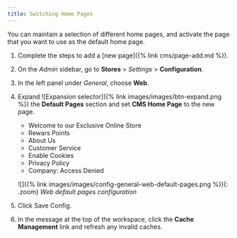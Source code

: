 ```yaml
---
title: Switching Home Pages
---
```


You can maintain a selection of different home pages, and activate the page that you want to use as the default home page.

1. Complete the steps to add a [new page]({% link cms/page-add.md %}).

1. On the _Admin_ sidebar, go to **Stores** > _Settings_ > **Configuration**.

1. In the left panel under _General_, choose **Web**.

1. Expand ![Expansion selector]({% link images/images/btn-expand.png %}) the **Default Pages** section and set **CMS Home Page** to the new page.

   - Welcome to our Exclusive Online Store
   - Rewars Points
   - About Us
   - Customer Service
   - Enable Cookies
   - Privacy Policy
   - Company: Access Denied

   ![]({% link images/images/config-general-web-default-pages.png %}){: .zoom}
   _Web default pages configuration_

1. Click <span class="btn">Save Config</span>.

1. In the message at the top of the workspace, click the **Cache Management** link and refresh any invalid caches.
